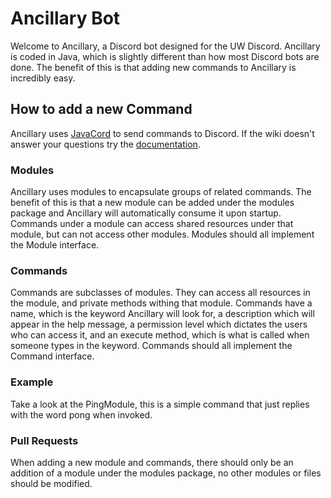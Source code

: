 # Ancillary Bot
Welcome to Ancillary, a Discord bot designed for the UW Discord.
Ancillary is coded in Java, which is slightly different than how most Discord bots are done.
The benefit of this is that adding new commands to Ancillary is incredibly easy.
## How to add a new Command
Ancillary uses [JavaCord](https://javacord.org/wiki/getting-started/welcome/) to send commands to Discord. If the wiki doesn't answer your
questions try the [documentation](https://docs.javacord.org/api/v/3.0.0/overview-summary.html).
### Modules
Ancillary uses modules to encapsulate groups of related commands.
The benefit of this is that a new module can be added under the modules package and Ancillary
will automatically consume it upon startup. Commands under a module can access shared resources under that module,
but can not access other modules. Modules should all implement the Module interface.
### Commands
Commands are subclasses of modules. They can access all resources in the module, and private methods
withing that module. Commands have a name, which is the keyword Ancillary will look for, a description which
will appear in the help message, a permission level which dictates the users who can access it, and an execute method,
which is what is called when someone types in the keyword. Commands should all implement the Command interface.
### Example
Take a look at the PingModule, this is a simple command that just replies with the word pong when invoked.
### Pull Requests
When adding a new module and commands, there should only be an addition of a module under the modules package,
no other modules or files should be modified.